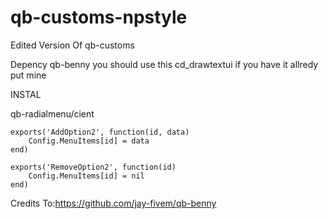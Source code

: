 # qb-customs-npstyle
Edited Version Of qb-customs

Depency
qb-benny
you should use this cd_drawtextui if you have it allredy put mine

INSTAL

qb-radialmenu/cient

```
exports('AddOption2', function(id, data)
    Config.MenuItems[id] = data
end)

exports('RemoveOption2', function(id)
    Config.MenuItems[id] = nil
end)

```
Credits To:https://github.com/jay-fivem/qb-benny
